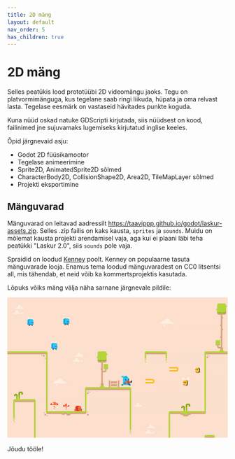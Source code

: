 ```yaml
---
title: 2D mäng
layout: default
nav_order: 5
has_children: true
---
```


# 2D mäng

Selles peatükis lood prototüübi 2D videomängu jaoks. Tegu on platvormimänguga, kus tegelane saab ringi liikuda, hüpata ja oma relvast lasta. Tegelase eesmärk on vastaseid hävitades punkte koguda.

Kuna nüüd oskad natuke GDScripti kirjutada, siis nüüdsest on kood, failinimed jne sujuvamaks lugemiseks kirjutatud inglise keeles.

Õpid järgnevaid asju:
-   Godot 2D füüsikamootor
-   Tegelase animeerimine
-   Sprite2D, AnimatedSprite2D sõlmed
-   CharacterBody2D, CollisionShape2D, Area2D, TileMapLayer sõlmed
-   Projekti eksportimine

## Mänguvarad

Mänguvarad on leitavad aadressilt <https://taavippp.github.io/godot/laskur-assets.zip>. Selles .zip failis on kaks kausta, `sprites` ja `sounds`. Muidu on mõlemat kausta projekti arendamisel vaja, aga kui ei plaani läbi teha peatükki "Laskur 2.0", siis `sounds` pole vaja.

Spraidid on loodud [Kenney](https://www.kenney.nl/) poolt. Kenney on populaarne tasuta mänguvarade looja. Enamus tema loodud mänguvaradest on CC0 litsentsi all, mis tähendab, et neid võib ka kommertsprojektis kasutada.

Lõpuks võiks mäng välja näha sarnane järgnevale pildile:

![Mängu lõplik välimus](./pildid/index/lopp-produkt.png)

Jõudu tööle!